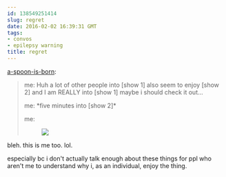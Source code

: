 ```yaml
---
id: 138549251414
slug: regret
date: 2016-02-02 16:39:31 GMT
tags:
- convos
- epilepsy warning
title: regret
---
```

<p><a class="tumblr_blog" href="http://a-spoon-is-born.tumblr.com/post/138548540573">a-spoon-is-born</a>:</p>
<blockquote>
<p><p>me: Huh a lot of other people into [show 1] also seem to enjoy [show 2] and I am REALLY into [show 1] maybe i should check it out…<br></p>
<p>me: *five minutes into [show 2]*</p>
<p>me:</p>
<figure data-orig-width="225" data-orig-height="118"><img data-orig-width="225" data-orig-height="118" src="https://33.media.tumblr.com/85a694b4d4f4dad0e0532c652dc8b229/tumblr_inline_o1xhbtjut11rpr1t4_500.gif"></figure></p>
</blockquote>

bleh. this is me too. lol.

especially bc i don't actually talk enough about these things for ppl who aren't me to understand why i, as an individual, enjoy the thing.